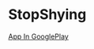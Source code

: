# StopShying
[App In GooglePlay](https://play.google.com/store/apps/details?id=com.qashar.stopshying)
